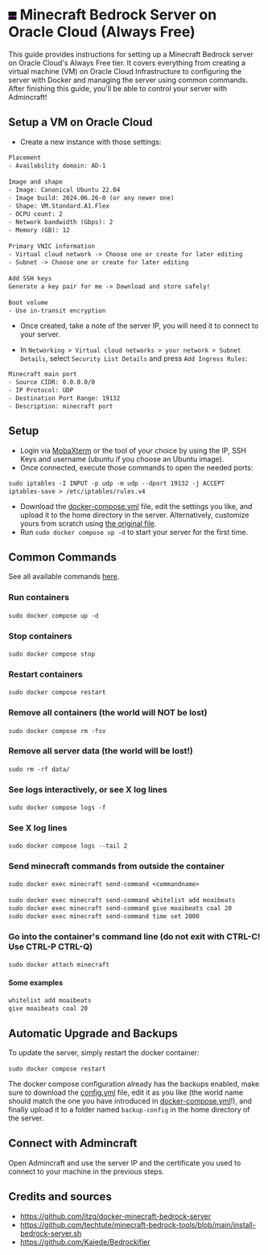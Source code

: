 # ![Admincraft logo](../logo/variants/enderman.png) Minecraft Bedrock Server on Oracle Cloud (Always Free)

This guide provides instructions for setting up a Minecraft Bedrock server on Oracle Cloud's Always Free tier. It covers everything from creating a virtual machine (VM) on Oracle Cloud Infrastructure to configuring the server with Docker and managing the server using common commands. After finishing this guide, you'll be able to control your server with Admincraft!

## Setup a VM on Oracle Cloud

- Create a new instance with those settings:

```
Placement
- Availability domain: AD-1

Image and shape
- Image: Canonical Ubuntu 22.04
- Image build: 2024.06.26-0 (or any newer one)
- Shape: VM.Standard.A1.Flex
- OCPU count: 2
- Network bandwidth (Gbps): 2
- Memory (GB): 12

Primary VNIC information
- Virtual cloud network -> Choose one or create for later editing
- Subnet -> Choose one or create for later editing

Add SSH keys
Generate a key pair for me -> Download and store safely!

Boot volume
- Use in-transit encryption
```

- Once created, take a note of the server IP, you will need it to connect to your server.

- In `Networking > Virtual cloud networks > your network > Subnet Details`, select `Security List Details` and press `Add Ingress Rules`:

```
Minecraft main port
- Source CIDR: 0.0.0.0/0
- IP Protocol: UDP
- Destination Port Range: 19132
- Description: minecraft port
```

## Setup

- Login via [MobaXterm](https://mobaxterm.mobatek.net/download.html) or the tool of your choice by using the IP, SSH Keys and username (ubuntu if you choose an Ubuntu image).
- Once connected, execute those commands to open the needed ports:

```
sudo iptables -I INPUT -p udp -m udp --dport 19132 -j ACCEPT
iptables-save > /etc/iptables/rules.v4
```

- Download the [docker-compose.yml](docker-compose.yml) file, edit the settings you like, and upload it to the home directory in the server. Alternatively, customize yours from scratch using [the original file](https://github.com/itzg/docker-minecraft-bedrock-server/blob/master/examples/docker-compose.yml).
- Run `sudo docker compose up -d` to start your server for the first time.

## Common Commands

See all available commands [here](https://minecraftbedrock-archive.fandom.com/wiki/Commands/List_of_Commands).

### Run containers

`sudo docker compose up -d`

### Stop containers

`sudo docker compose stop`

### Restart containers

`sudo docker compose restart`

### Remove all containers (the world will NOT be lost)

`sudo docker compose rm -fsv`

### Remove all server data (the world will be lost!)

`sudo rm -rf data/`

### See logs interactively, or see X log lines

`sudo docker compose logs -f`

### See X log lines

`sudo docker compose logs --tail 2`

### Send minecraft commands from outside the container

```
sudo docker exec minecraft send-command <commandname>

sudo docker exec minecraft send-command whitelist add moaibeats
sudo docker exec minecraft send-command give moaibeats coal 20
sudo docker exec minecraft send-command time set 2000
```

### Go into the container's command line (do not exit with CTRL-C! Use CTRL-P CTRL-Q)

`sudo docker attach minecraft`

#### Some examples

```
whitelist add moaibeats
give moaibeats coal 20
```

## Automatic Upgrade and Backups

To update the server, simply restart the docker container:

`sudo docker compose restart`

The docker compose configuration already has the backups enabled, make sure to download the [config.yml](config.yml) file, edit it as you like (the world name should match the one you have introduced in [docker-compose.yml](docker-compose.yml)!), and finally upload it to a folder named `backup-config` in the home directory of the server.

## Connect with Admincraft

Open Admincraft and use the server IP and the certificate you used to connect to your machine in the previous steps.

## Credits and sources

- https://github.com/itzg/docker-minecraft-bedrock-server
- https://github.com/techtute/minecraft-bedrock-tools/blob/main/install-bedrock-server.sh
- https://github.com/Kaiede/Bedrockifier
